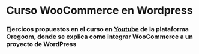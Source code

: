 # Curso WooCommerce  en Wordpress

### Ejercicos propuestos en el curso en [Youtube](https://www.youtube.com/watch?v=PvUKbLD9s14&list=PLkMfBvjZIubyX5MC7NQdxESbi-7kEt9XN) de la plataforma Oregoom, donde se explica como integrar WooCommerce a un proyecto de WordPress
